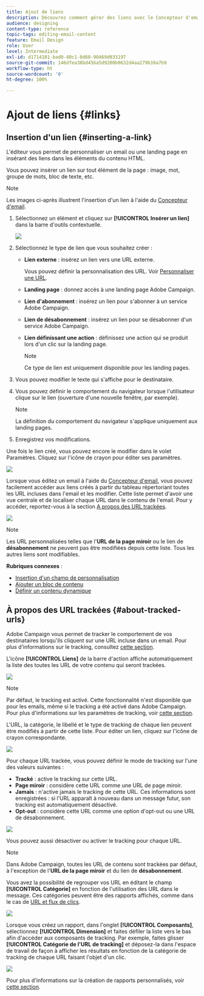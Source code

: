 ```yaml
---
title: Ajout de liens
description: Découvrez comment gérer des liens avec le Concepteur d'email.
audience: designing
content-type: reference
topic-tags: editing-email-content
feature: Email Design
role: User
level: Intermediate
exl-id: d1714101-bad0-40c1-8d60-90469d033197
source-git-commit: 146dfea38bd456a5d9200b0632d4aa279b10a7b9
workflow-type: ht
source-wordcount: '0'
ht-degree: 100%

---
```


# Ajout de liens {#links}

## Insertion d&#39;un lien {#inserting-a-link}

L&#39;éditeur vous permet de personnaliser un email ou une landing page en insérant des liens dans les éléments du contenu HTML.

Vous pouvez insérer un lien sur tout élément de la page : image, mot, groupe de mots, bloc de texte, etc.

>[!NOTE]
>
>Les images ci-après illustrent l&#39;insertion d&#39;un lien à l&#39;aide du [Concepteur d&#39;email](../../designing/using/designing-content-in-adobe-campaign.md).

1. Sélectionnez un élément et cliquez sur **[!UICONTROL Insérer un lien]** dans la barre d&#39;outils contextuelle.

   ![](assets/des_insert_link.png)

1. Sélectionnez le type de lien que vous souhaitez créer :

   * **Lien externe** : insérez un lien vers une URL externe.

      Vous pouvez définir la personnalisation des URL. Voir [Personnaliser une URL](personalization.md#personalizing-urls).

   * **Landing page** : donnez accès à une landing page Adobe Campaign.
   * **Lien d&#39;abonnement** : insérez un lien pour s&#39;abonner à un service Adobe Campaign.
   * **Lien de désabonnement** : insérez un lien pour se désabonner d&#39;un service Adobe Campaign.
   * **Lien définissant une action** : définissez une action qui se produit lors d&#39;un clic sur la landing page.

      >[!NOTE]
      >
      >Ce type de lien est uniquement disponible pour les landing pages.

1. Vous pouvez modifier le texte qui s&#39;affiche pour le destinataire.
1. Vous pouvez définir le comportement du navigateur lorsque l&#39;utilisateur clique sur le lien (ouverture d&#39;une nouvelle fenêtre, par exemple).

   >[!NOTE]
   >
   >La définition du comportement du navigateur s&#39;applique uniquement aux landing pages.

1. Enregistrez vos modifications.

Une fois le lien créé, vous pouvez encore le modifier dans le volet Paramètres. Cliquez sur l&#39;icône de crayon pour éditer ses paramètres.

![](assets/des_link_edit.png)

Lorsque vous éditez un email à l&#39;aide du [Concepteur d&#39;email](../../designing/using/designing-content-in-adobe-campaign.md), vous pouvez facilement accéder aux liens créés à partir du tableau répertoriant toutes les URL incluses dans l&#39;email et les modifier. Cette liste permet d&#39;avoir une vue centrale et de localiser chaque URL dans le contenu de l&#39;email. Pour y accéder, reportez-vous à la section [A propos des URL trackées](#about-tracked-urls).

![](assets/des_link_list.png)

>[!NOTE]
>
>Les URL personnalisées telles que l&#39;**URL de la page miroir** ou le lien de **désabonnement** ne peuvent pas être modifiées depuis cette liste. Tous les autres liens sont modifiables.

**Rubriques connexes** :

* [Insertion d&#39;un champ de personnalisation](../../designing/using/personalization.md#inserting-a-personalization-field)
* [Ajouter un bloc de contenu](../../designing/using/personalization.md#adding-a-content-block)
* [Définir un contenu dynamique](../../designing/using/personalization.md#defining-dynamic-content-in-an-email)

## À propos des URL trackées {#about-tracked-urls}

Adobe Campaign vous permet de tracker le comportement de vos destinataires lorsqu&#39;ils cliquent sur une URL incluse dans un email. Pour plus d’informations sur le tracking, consultez [cette section](../../sending/using/tracking-messages.md#about-tracking).

L&#39;icône **[!UICONTROL Liens]** de la barre d&#39;action affiche automatiquement la liste des toutes les URL de votre contenu qui seront trackées.

![](assets/des_links.png)

>[!NOTE]
>
>Par défaut, le tracking est activé. Cette fonctionnalité n&#39;est disponible que pour les emails, même si le tracking a été activé dans Adobe Campaign. Pour plus d&#39;informations sur les paramètres de tracking, voir [cette section](../../administration/using/configuring-email-channel.md#tracking-parameters).

L&#39;URL, la catégorie, le libellé et le type de tracking de chaque lien peuvent être modifiés à partir de cette liste. Pour éditer un lien, cliquez sur l&#39;icône de crayon correspondante.

![](assets/des_links_tracking.png)

Pour chaque URL trackée, vous pouvez définir le mode de tracking sur l&#39;une des valeurs suivantes :

* **Tracké** : active le tracking sur cette URL.
* **Page miroir** : considère cette URL comme une URL de page miroir.
* **Jamais** : n&#39;active jamais le tracking de cette URL. Ces informations sont enregistrées : si l&#39;URL apparaît à nouveau dans un message futur, son tracking est automatiquement désactivé.
* **Opt-out** : considère cette URL comme une option d&#39;opt-out ou une URL de désabonnement.

![](assets/des_link_tracking_type.png)

Vous pouvez aussi désactiver ou activer le tracking pour chaque URL.

>[!NOTE]
>
>Dans Adobe Campaign, toutes les URL de contenu sont trackées par défaut, à l&#39;exception de l&#39;**URL de la page miroir** et du lien de **désabonnement**.

Vous avez la possibilité de regrouper vos URL en éditant le champ **[!UICONTROL Catégorie]** en fonction de l&#39;utilisation des URL dans le message. Ces catégories peuvent être des rapports affichés, comme dans le cas de [URL et flux de clics](../../reporting/using/urls-and-click-streams.md).

![](assets/des_link_tracking_category.png)

Lorsque vous créez un rapport, dans l&#39;onglet **[!UICONTROL Composants]**, sélectionnez **[!UICONTROL Dimension]** et faites défiler la liste vers le bas afin d&#39;accéder aux composants de tracking. Par exemple, faites glisser **[!UICONTROL Catégorie de l&#39;URL de tracking]** et déposez-la dans l&#39;espace de travail de façon à afficher les résultats en fonction de la catégorie de tracking de chaque URL faisant l&#39;objet d&#39;un clic.

![](assets/des_link_tracking_report.png)

Pour plus d&#39;informations sur la création de rapports personnalisés, voir [cette section](../../reporting/using/about-dynamic-reports.md).
